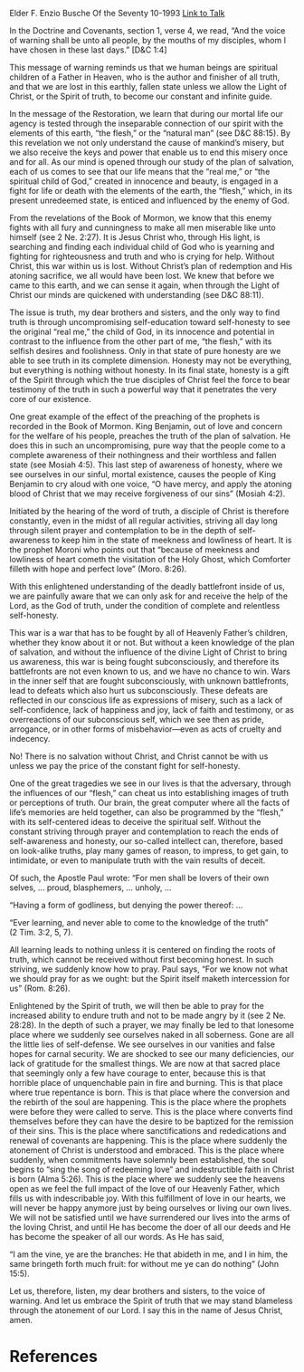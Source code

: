 Elder F. Enzio Busche
Of the Seventy
10-1993
[Link to Talk](https://www.churchofjesuschrist.org/study/general-conference/1993/10/truth-is-the-issue?lang=eng)

In the Doctrine and Covenants, section 1, verse 4, we read, “And the voice of warning shall be unto all people, by the mouths of my disciples, whom I have chosen in these last days.” [D&C 1:4]

This message of warning reminds us that we human beings are spiritual children of a Father in Heaven, who is the author and finisher of all truth, and that we are lost in this earthly, fallen state unless we allow the Light of Christ, or the Spirit of truth, to become our constant and infinite guide.

In the message of the Restoration, we learn that during our mortal life our agency is tested through the inseparable connection of our spirit with the elements of this earth, “the flesh,” or the “natural man” (see D&C 88:15). By this revelation we not only understand the cause of mankind’s misery, but we also receive the keys and power that enable us to end this misery once and for all. As our mind is opened through our study of the plan of salvation, each of us comes to see that our life means that the “real me,” or “the spiritual child of God,” created in innocence and beauty, is engaged in a fight for life or death with the elements of the earth, the “flesh,” which, in its present unredeemed state, is enticed and influenced by the enemy of God.

From the revelations of the Book of Mormon, we know that this enemy fights with all fury and cunningness to make all men miserable like unto himself (see 2 Ne. 2:27). It is Jesus Christ who, through His light, is searching and finding each individual child of God who is yearning and fighting for righteousness and truth and who is crying for help. Without Christ, this war within us is lost. Without Christ’s plan of redemption and His atoning sacrifice, we all would have been lost. We knew that before we came to this earth, and we can sense it again, when through the Light of Christ our minds are quickened with understanding (see D&C 88:11).

The issue is truth, my dear brothers and sisters, and the only way to find truth is through uncompromising self-education toward self-honesty to see the original “real me,” the child of God, in its innocence and potential in contrast to the influence from the other part of me, “the flesh,” with its selfish desires and foolishness. Only in that state of pure honesty are we able to see truth in its complete dimension. Honesty may not be everything, but everything is nothing without honesty. In its final state, honesty is a gift of the Spirit through which the true disciples of Christ feel the force to bear testimony of the truth in such a powerful way that it penetrates the very core of our existence.

One great example of the effect of the preaching of the prophets is recorded in the Book of Mormon. King Benjamin, out of love and concern for the welfare of his people, preaches the truth of the plan of salvation. He does this in such an uncompromising, pure way that the people come to a complete awareness of their nothingness and their worthless and fallen state (see Mosiah 4:5). This last step of awareness of honesty, where we see ourselves in our sinful, mortal existence, causes the people of King Benjamin to cry aloud with one voice, “O have mercy, and apply the atoning blood of Christ that we may receive forgiveness of our sins” (Mosiah 4:2).

Initiated by the hearing of the word of truth, a disciple of Christ is therefore constantly, even in the midst of all regular activities, striving all day long through silent prayer and contemplation to be in the depth of self-awareness to keep him in the state of meekness and lowliness of heart. It is the prophet Moroni who points out that “because of meekness and lowliness of heart cometh the visitation of the Holy Ghost, which Comforter filleth with hope and perfect love” (Moro. 8:26).

With this enlightened understanding of the deadly battlefront inside of us, we are painfully aware that we can only ask for and receive the help of the Lord, as the God of truth, under the condition of complete and relentless self-honesty.

This war is a war that has to be fought by all of Heavenly Father’s children, whether they know about it or not. But without a keen knowledge of the plan of salvation, and without the influence of the divine Light of Christ to bring us awareness, this war is being fought subconsciously, and therefore its battlefronts are not even known to us, and we have no chance to win. Wars in the inner self that are fought subconsciously, with unknown battlefronts, lead to defeats which also hurt us subconsciously. These defeats are reflected in our conscious life as expressions of misery, such as a lack of self-confidence, lack of happiness and joy, lack of faith and testimony, or as overreactions of our subconscious self, which we see then as pride, arrogance, or in other forms of misbehavior—even as acts of cruelty and indecency.

No! There is no salvation without Christ, and Christ cannot be with us unless we pay the price of the constant fight for self-honesty.

One of the great tragedies we see in our lives is that the adversary, through the influences of our “flesh,” can cheat us into establishing images of truth or perceptions of truth. Our brain, the great computer where all the facts of life’s memories are held together, can also be programmed by the “flesh,” with its self-centered ideas to deceive the spiritual self. Without the constant striving through prayer and contemplation to reach the ends of self-awareness and honesty, our so-called intellect can, therefore, based on look-alike truths, play many games of reason, to impress, to get gain, to intimidate, or even to manipulate truth with the vain results of deceit.

Of such, the Apostle Paul wrote: “For men shall be lovers of their own selves, … proud, blasphemers, … unholy, …

“Having a form of godliness, but denying the power thereof: …

“Ever learning, and never able to come to the knowledge of the truth” (2 Tim. 3:2, 5, 7).

All learning leads to nothing unless it is centered on finding the roots of truth, which cannot be received without first becoming honest. In such striving, we suddenly know how to pray. Paul says, “For we know not what we should pray for as we ought: but the Spirit itself maketh intercession for us” (Rom. 8:26).

Enlightened by the Spirit of truth, we will then be able to pray for the increased ability to endure truth and not to be made angry by it (see 2 Ne. 28:28). In the depth of such a prayer, we may finally be led to that lonesome place where we suddenly see ourselves naked in all soberness. Gone are all the little lies of self-defense. We see ourselves in our vanities and false hopes for carnal security. We are shocked to see our many deficiencies, our lack of gratitude for the smallest things. We are now at that sacred place that seemingly only a few have courage to enter, because this is that horrible place of unquenchable pain in fire and burning. This is that place where true repentance is born. This is that place where the conversion and the rebirth of the soul are happening. This is the place where the prophets were before they were called to serve. This is the place where converts find themselves before they can have the desire to be baptized for the remission of their sins. This is the place where sanctifications and rededications and renewal of covenants are happening. This is the place where suddenly the atonement of Christ is understood and embraced. This is the place where suddenly, when commitments have solemnly been established, the soul begins to “sing the song of redeeming love” and indestructible faith in Christ is born (Alma 5:26). This is the place where we suddenly see the heavens open as we feel the full impact of the love of our Heavenly Father, which fills us with indescribable joy. With this fulfillment of love in our hearts, we will never be happy anymore just by being ourselves or living our own lives. We will not be satisfied until we have surrendered our lives into the arms of the loving Christ, and until He has become the doer of all our deeds and He has become the speaker of all our words. As He has said,

“I am the vine, ye are the branches: He that abideth in me, and I in him, the same bringeth forth much fruit: for without me ye can do nothing” (John 15:5).

Let us, therefore, listen, my dear brothers and sisters, to the voice of warning. And let us embrace the Spirit of truth that we may stand blameless through the atonement of our Lord. I say this in the name of Jesus Christ, amen.

# References
